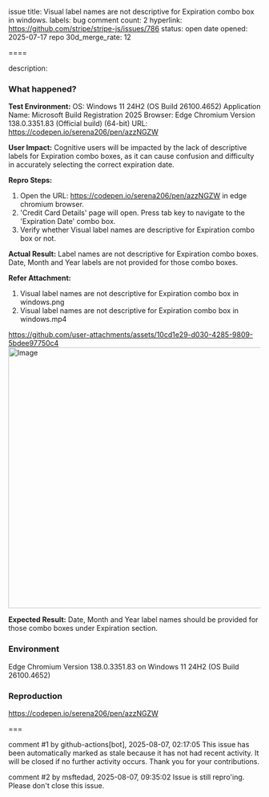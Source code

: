 issue title: Visual label names are not descriptive for Expiration combo box in windows.
labels: bug
comment count: 2
hyperlink: https://github.com/stripe/stripe-js/issues/786
status: open
date opened: 2025-07-17
repo 30d_merge_rate: 12

====

description:
### What happened?

**Test Environment:**
OS: Windows 11 24H2 (OS Build 26100.4652)
Application Name: Microsoft Build Registration 2025
Browser: Edge Chromium Version 138.0.3351.83 (Official build) (64-bit)
URL: https://codepen.io/serena206/pen/azzNGZW

**User Impact:**
Cognitive users will be impacted by the lack of descriptive labels for Expiration combo boxes, as it can cause confusion and difficulty in accurately selecting the correct expiration date.

**Repro Steps:**

1. Open the URL: https://codepen.io/serena206/pen/azzNGZW in edge chromium browser.
2. 'Credit Card Details' page will open. Press tab key to navigate to the 'Expiration Date' combo box.
3. Verify whether Visual label names are descriptive for Expiration combo box or not.

**Actual Result:**
Label names are not descriptive for Expiration combo boxes. Date, Month and Year labels are not provided for those combo boxes.

**Refer Attachment:**
1. Visual label names are not descriptive for Expiration combo box in windows.png
2. Visual label names are not descriptive for Expiration combo box in windows.mp4

https://github.com/user-attachments/assets/10cd1e29-d030-4285-9809-5bdee97750c4
<img width="969" height="520" alt="Image" src="https://github.com/user-attachments/assets/9b3dc9bf-7c71-4fcd-a967-f463f9e30a4d" />

**Expected Result:**
Date, Month and Year label names should be provided for those combo boxes under Expiration section.

### Environment

Edge Chromium Version 138.0.3351.83 on Windows 11 24H2 (OS Build 26100.4652)

### Reproduction

https://codepen.io/serena206/pen/azzNGZW

===

comment #1 by github-actions[bot], 2025-08-07, 02:17:05
This issue has been automatically marked as stale because it has not had recent activity. It will be closed if no further activity occurs. Thank you for your contributions.

comment #2 by msftedad, 2025-08-07, 09:35:02
Issue is still repro'ing. Please don't close this issue.
